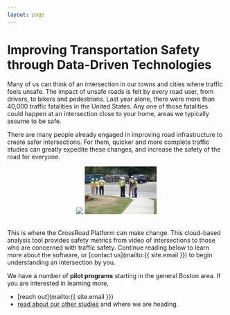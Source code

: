 ```yaml
---
layout: page
---
```


# Improving Transportation Safety through Data-Driven Technologies

Many of us can think of an intersection in our towns and cities where traffic feels unsafe. The impact of unsafe roads is felt by every road user, from drivers, to bikers and pedestrians. Last year alone, there were more than 40,000 traffic fatalities in the United States. Any one of those fatalities could happen at an intersection close to your home, areas we typically assume to be safe.

There are many people already engaged in improving road infrastructure to create safer intersections. For them, quicker and more complete traffic studies can greatly expedite these changes, and increase the safety of the road for everyone.

<center>
<img src="img/advocacy-group.jpg" width="33%">
<img src="img/traffic-engineers.jpg" width="33%">
</center>
<br/>

This is where the CrossRoad Platform can make change. This cloud-based analysis tool provides safety metrics from video of intersections to those who are concerned with traffic safety. Continue reading below to learn more about the software, or [contact us](mailto:{{ site.email }}) to begin understanding an intersection by you. 

We have a number of **pilot programs** starting in the general Boston area. If you are interested in learning more,
- [reach out](mailto:{{ site.email }})
- [read about our other studies](/users/) and where we are heading.
